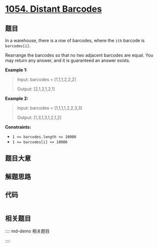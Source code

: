 # [1054. Distant Barcodes](https://leetcode.com/problems/distant-barcodes/)

## 题目

In a warehouse, there is a row of barcodes, where the `ith` barcode is
`barcodes[i]`.

Rearrange the barcodes so that no two adjacent barcodes are equal. You may
return any answer, and it is guaranteed an answer exists.



**Example 1:**

> Input: barcodes = [1,1,1,2,2,2]
> 
> Output: [2,1,2,1,2,1]

**Example 2:**

> Input: barcodes = [1,1,1,1,2,2,3,3]
> 
> Output: [1,3,1,3,1,2,1,2]

**Constraints:**

  * `1 <= barcodes.length <= 10000`
  * `1 <= barcodes[i] <= 10000`


## 题目大意

## 解题思路

## 代码

```javascript

```

## 相关题目

:::: md-demo 相关题目

::::
